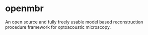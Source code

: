 # openmbr
An open source and fully freely usable model based reconstruction procedure framework for optoacoustic microscopy.
